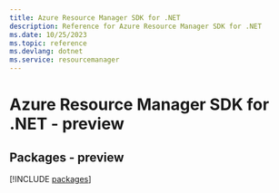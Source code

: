 ```yaml
---
title: Azure Resource Manager SDK for .NET
description: Reference for Azure Resource Manager SDK for .NET
ms.date: 10/25/2023
ms.topic: reference
ms.devlang: dotnet
ms.service: resourcemanager
---
```

# Azure Resource Manager SDK for .NET - preview
## Packages - preview
[!INCLUDE [packages](resource-manager-index.md)]